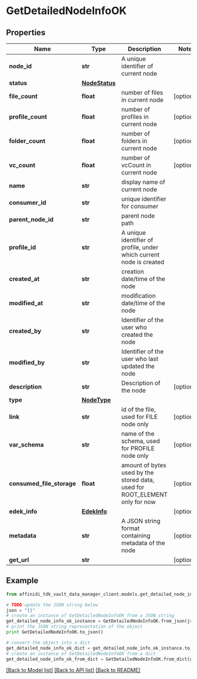 # GetDetailedNodeInfoOK

## Properties

| Name                      | Type                            | Description                                                                 | Notes      |
| ------------------------- | ------------------------------- | --------------------------------------------------------------------------- | ---------- |
| **node_id**               | **str**                         | A unique identifier of current node                                         |
| **status**                | [**NodeStatus**](NodeStatus.md) |                                                                             |
| **file_count**            | **float**                       | number of files in current node                                             | [optional] |
| **profile_count**         | **float**                       | number of profiles in current node                                          | [optional] |
| **folder_count**          | **float**                       | number of folders in current node                                           | [optional] |
| **vc_count**              | **float**                       | number of vcCount in current node                                           | [optional] |
| **name**                  | **str**                         | display name of current node                                                |
| **consumer_id**           | **str**                         | unique identifier for consumer                                              |
| **parent_node_id**        | **str**                         | parent node path                                                            |
| **profile_id**            | **str**                         | A unique identifier of profile, under which current node is created         |
| **created_at**            | **str**                         | creation date/time of the node                                              |
| **modified_at**           | **str**                         | modification date/time of the node                                          |
| **created_by**            | **str**                         | Identifier of the user who created the node                                 |
| **modified_by**           | **str**                         | Identifier of the user who last updated the node                            |
| **description**           | **str**                         | Description of the node                                                     | [optional] |
| **type**                  | [**NodeType**](NodeType.md)     |                                                                             |
| **link**                  | **str**                         | id of the file, used for FILE node only                                     | [optional] |
| **var_schema**            | **str**                         | name of the schema, used for PROFILE node only                              | [optional] |
| **consumed_file_storage** | **float**                       | amount of bytes used by the stored data, used for ROOT_ELEMENT only for now | [optional] |
| **edek_info**             | [**EdekInfo**](EdekInfo.md)     |                                                                             | [optional] |
| **metadata**              | **str**                         | A JSON string format containing metadata of the node                        | [optional] |
| **get_url**               | **str**                         |                                                                             | [optional] |

## Example

```python
from affinidi_tdk_vault_data_manager_client.models.get_detailed_node_info_ok import GetDetailedNodeInfoOK

# TODO update the JSON string below
json = "{}"
# create an instance of GetDetailedNodeInfoOK from a JSON string
get_detailed_node_info_ok_instance = GetDetailedNodeInfoOK.from_json(json)
# print the JSON string representation of the object
print GetDetailedNodeInfoOK.to_json()

# convert the object into a dict
get_detailed_node_info_ok_dict = get_detailed_node_info_ok_instance.to_dict()
# create an instance of GetDetailedNodeInfoOK from a dict
get_detailed_node_info_ok_from_dict = GetDetailedNodeInfoOK.from_dict(get_detailed_node_info_ok_dict)
```

[[Back to Model list]](../README.md#documentation-for-models) [[Back to API list]](../README.md#documentation-for-api-endpoints) [[Back to README]](../README.md)
